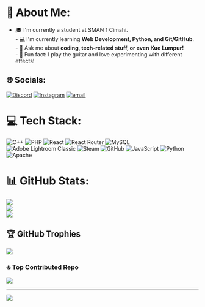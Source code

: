 # 💫 About Me:
- 🎓 I'm currently a student at SMAN 1 Cimahi.  <br>- 💻 I'm currently learning **Web Development, Python, and Git/GitHub**.  <br>- 💬 Ask me about **coding, tech-related stuff, or even Kue Lumpur!**  <br>- 🎸 Fun fact: I play the guitar and love experimenting with different effects!  <br>


## 🌐 Socials:
[![Discord](https://img.shields.io/badge/Discord-%237289DA.svg?logo=discord&logoColor=white)](https://discord.gg/https://discord.gg/5rZFhbzCpg) [![Instagram](https://img.shields.io/badge/Instagram-%23E4405F.svg?logo=Instagram&logoColor=white)](https://instagram.com/nobiyyan) [![email](https://img.shields.io/badge/Email-D14836?logo=gmail&logoColor=white)](mailto:mrayyan.firmansyah@gmail.com) 

# 💻 Tech Stack:
![C++](https://img.shields.io/badge/c++-%2300599C.svg?style=for-the-badge&logo=c%2B%2B&logoColor=white) ![PHP](https://img.shields.io/badge/php-%23777BB4.svg?style=for-the-badge&logo=php&logoColor=white) ![React](https://img.shields.io/badge/react-%2320232a.svg?style=for-the-badge&logo=react&logoColor=%2361DAFB) ![React Router](https://img.shields.io/badge/React_Router-CA4245?style=for-the-badge&logo=react-router&logoColor=white) ![MySQL](https://img.shields.io/badge/mysql-4479A1.svg?style=for-the-badge&logo=mysql&logoColor=white) ![Adobe Lightroom Classic](https://img.shields.io/badge/Adobe%20Lightroom%20Classic-31A8FF.svg?style=for-the-badge&logo=Adobe%20Lightroom%20Classic&logoColor=white) ![Steam](https://img.shields.io/badge/steam-%23000000.svg?style=for-the-badge&logo=steam&logoColor=white) ![GitHub](https://img.shields.io/badge/github-%23121011.svg?style=for-the-badge&logo=github&logoColor=white) ![JavaScript](https://img.shields.io/badge/javascript-%23323330.svg?style=for-the-badge&logo=javascript&logoColor=%23F7DF1E) ![Python](https://img.shields.io/badge/python-3670A0?style=for-the-badge&logo=python&logoColor=ffdd54) ![Apache](https://img.shields.io/badge/apache-%23D42029.svg?style=for-the-badge&logo=apache&logoColor=white)
# 📊 GitHub Stats:
![](https://github-readme-stats.vercel.app/api?username=Nobiyyan&theme=calm_pink&hide_border=false&include_all_commits=true&count_private=true)<br/>
![](https://nirzak-streak-stats.vercel.app/?user=Nobiyyan&theme=calm_pink&hide_border=false)<br/>
![](https://github-readme-stats.vercel.app/api/top-langs/?username=Nobiyyan&theme=calm_pink&hide_border=false&include_all_commits=true&count_private=true&layout=compact)

## 🏆 GitHub Trophies
![](https://github-profile-trophy.vercel.app/?username=Nobiyyan&theme=calm_pink&no-frame=false&no-bg=true&margin-w=4)

### 🔝 Top Contributed Repo
![](https://github-contributor-stats.vercel.app/api?username=Nobiyyan&limit=5&theme=calm_pink&combine_all_yearly_contributions=true)

---
[![](https://visitcount.itsvg.in/api?id=Nobiyyan&icon=0&color=0)](https://visitcount.itsvg.in)

<!-- Proudly created with GPRM ( https://gprm.itsvg.in ) -->
